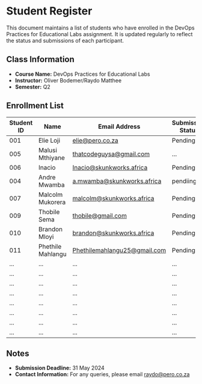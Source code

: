 # Student Register

This document maintains a list of students who have enrolled in the DevOps Practices for Educational Labs assignment. It is updated regularly to reflect the status and submissions of each participant.

## Class Information
- **Course Name:** DevOps Practices for Educational Labs
- **Instructor:** Oliver Bodemer/Raydo Matthee
- **Semester:** Q2

## Enrollment List

| Student ID | Name                | Email Address             | Submission Status | Project Link                                   |
|------------|---------------------|---------------------------|-------------------|------------------------------------------------|
| 001        | Elie Loji            | elie@pero.co.za      | Pending       | [Elliott29-DevOps](https://github.com/Elliott29/Assignments/tree/main/Implementing%20DevOps%20Practices%20for%20Educational%20Labs%20with%20Documentation%20Assignments/Elliott29-DevOps)      |
| 005        | Malusi Mthiyane     | thatcodeguysa@gmail.com   | ...               | https://github.com/ThatCodeGuySA               |
| 006        | Inacio                 | Inacio@skunkworks.africa                | Pending            |                                           |
| 004        | Andre Mwamba        | a.mwamba@skunkworks.africa|pendiing...        | ...                                            |
| 007    | Malcolm Mukorera             | malcolm@skunkworks.africa               | Pending             | https://github.com/MalcolmMukorera/Teraform-Practice                                        |
| 009    | Thobile Sema                 | thobile@gmail.com                      | Pending            | https://github.com/tnsema                                            |
| 010      | Brandon Mloyi              |  brandon@skunkworks.africa                | Pending              | ...                                            |
| 011        | Phethile Mahlangu                 | Phethilemahlangu25@gmail.com                       | Pending               | ...                                            |
| ...        | ...                 | ...                       | ...               | ...                                            |
| ...        | ...                 | ...                       | ...               | ...                                            |
| ...        | ...                 | ...                       | ...               | ...                                            |
| ...        | ...                 | ...                       | ...               | ...                                            |
| ...        | ...                 | ...                       | ...               | ...                                            |
| ...        | ...                 | ...                       | ...               | ...                                            |
| ...        | ...                 | ...                       | ...               | ...                                            |
| ...        | ...                 | ...                       | ...               | ...                                            |

## Notes
- **Submission Deadline:** 31 May 2024
- **Contact Information:** For any queries, please email raydo@pero.co.za
